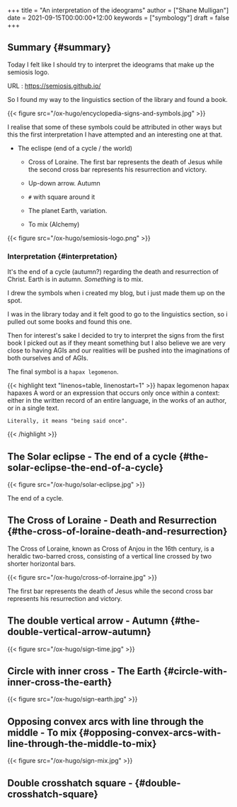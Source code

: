 +++
title = "An interpretation of the ideograms"
author = ["Shane Mulligan"]
date = 2021-09-15T00:00:00+12:00
keywords = ["symbology"]
draft = false
+++

## Summary {#summary}

Today I felt like I should try to interpret
the ideograms that make up the semiosis logo.

URL
: <https://semiosis.github.io/>

So I found my way to the linguistics section
of the library and found a book.

{{< figure src="/ox-hugo/encyclopedia-signs-and-symbols.jpg" >}}

I realise that some of these symbols could be
attributed in other ways but this the first
interpretation I have attempted and an
interesting one at that.

-   The eclispe (end of a cycle / the world)
    -   Cross of Loraine. The first bar represents the death of Jesus while the second cross bar represents his resurrection and victory.

    -   Up-down arrow. Autumn

    -   `#` with square around it

    -   The planet Earth, variation.

    -   To mix (Alchemy)

{{< figure src="/ox-hugo/semiosis-logo.png" >}}


### Interpretation {#interpretation}

It's the end of a cycle (autumn?) regarding the death
and resurrection of Christ.
Earth is in autumn. _Something_ is to mix.

I drew the symbols when i created my blog, but
i just made them up on the spot.

I was in the library today and it felt good to
go to the linguistics section, so i pulled out
some books and found this one.

Then for interest's sake I decided to try to
interpret the signs from the first book I
picked out as if they meant something but I
also believe we are very close to having AGIs
and our realities will be pushed into the
imaginations of both ourselves and of AGIs.

The final symbol is a `hapax legomenon`.

{{< highlight text "linenos=table, linenostart=1" >}}
hapax legomenon
hapax
hapaxes
    A word or an expression that occurs only
    once within a context: either in the
    written record of an entire language, in
    the works of an author, or in a single
    text.

    Literally, it means "being said once".
{{< /highlight >}}


## The Solar eclipse - The end of a cycle {#the-solar-eclipse-the-end-of-a-cycle}

{{< figure src="/ox-hugo/solar-eclipse.jpg" >}}

The end of a cycle.


## The Cross of Loraine - Death and Resurrection {#the-cross-of-loraine-death-and-resurrection}

The Cross of Loraine, known as Cross of Anjou
in the 16th century, is a heraldic two-barred
cross, consisting of a vertical line crossed
by two shorter horizontal bars.

{{< figure src="/ox-hugo/cross-of-lorraine.jpg" >}}

The first bar represents the death of Jesus
while the second cross bar represents his
resurrection and victory.


## The double vertical arrow - Autumn {#the-double-vertical-arrow-autumn}

{{< figure src="/ox-hugo/sign-time.jpg" >}}


## Circle with inner cross - The Earth {#circle-with-inner-cross-the-earth}

{{< figure src="/ox-hugo/sign-earth.jpg" >}}


## Opposing convex arcs with line through the middle - To mix {#opposing-convex-arcs-with-line-through-the-middle-to-mix}

{{< figure src="/ox-hugo/sign-mix.jpg" >}}


## Double crosshatch square - {#double-crosshatch-square}